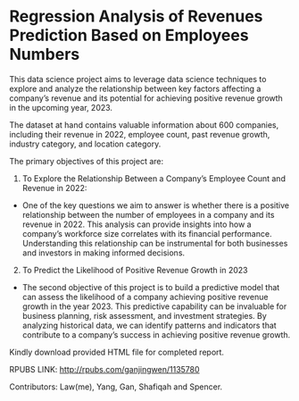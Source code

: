 # Regression Analysis of Revenues Prediction Based on Employees Numbers
This data science project aims to leverage data science techniques to explore and analyze the relationship between key factors affecting a company’s revenue and its potential for achieving positive revenue growth in the upcoming year, 2023.

The dataset at hand contains valuable information about 600 companies, including their revenue in 2022, employee count, past revenue growth, industry category, and location category.

The primary objectives of this project are:
1. To Explore the Relationship Between a Company’s Employee Count and Revenue in 2022:
- One of the key questions we aim to answer is whether there is a positive relationship between the number of employees in a company and its revenue in 2022. This analysis can provide insights into how a company’s workforce size correlates with its financial performance. Understanding this relationship can be instrumental for both businesses and investors in making informed decisions.

2. To Predict the Likelihood of Positive Revenue Growth in 2023
- The second objective of this project is to build a predictive model that can assess the likelihood of a company achieving positive revenue growth in the year 2023. This predictive capability can be invaluable for business planning, risk assessment, and investment strategies. By analyzing historical data, we can identify patterns and indicators that contribute to a company’s success in achieving positive revenue growth.

Kindly download provided HTML file for completed report.

RPUBS LINK: http://rpubs.com/ganjingwen/1135780

Contributors: Law(me), Yang, Gan, Shafiqah and Spencer.
